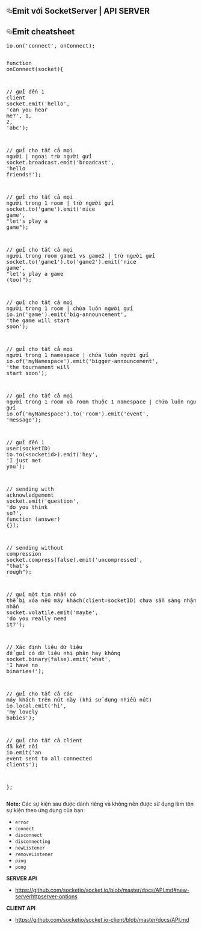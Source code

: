 <article class="markdown-body entry-content p-5" itemprop="text"><h2><a id="user-content-emit-với-socketserver--api-server" class="anchor" aria-hidden="true" href="#emit-với-socketserver--api-server"><svg class="octicon octicon-link" viewBox="0 0 16 16" version="1.1" width="16" height="16" aria-hidden="true"><path fill-rule="evenodd" d="M4 9h1v1H4c-1.5 0-3-1.69-3-3.5S2.55 3 4 3h4c1.45 0 3 1.69 3 3.5 0 1.41-.91 2.72-2 3.25V8.59c.58-.45 1-1.27 1-2.09C10 5.22 8.98 4 8 4H4c-.98 0-2 1.22-2 2.5S3 9 4 9zm9-3h-1v1h1c1 0 2 1.22 2 2.5S13.98 12 13 12H9c-.98 0-2-1.22-2-2.5 0-.83.42-1.64 1-2.09V6.25c-1.09.53-2 1.84-2 3.25C6 11.31 7.55 13 9 13h4c1.45 0 3-1.69 3-3.5S14.5 6 13 6z"></path></svg></a>Emit với SocketServer | API SERVER</h2>
<h2><a id="user-content-emit-cheatsheet" class="anchor" aria-hidden="true" href="#emit-cheatsheet"><svg class="octicon octicon-link" viewBox="0 0 16 16" version="1.1" width="16" height="16" aria-hidden="true"><path fill-rule="evenodd" d="M4 9h1v1H4c-1.5 0-3-1.69-3-3.5S2.55 3 4 3h4c1.45 0 3 1.69 3 3.5 0 1.41-.91 2.72-2 3.25V8.59c.58-.45 1-1.27 1-2.09C10 5.22 8.98 4 8 4H4c-.98 0-2 1.22-2 2.5S3 9 4 9zm9-3h-1v1h1c1 0 2 1.22 2 2.5S13.98 12 13 12H9c-.98 0-2-1.22-2-2.5 0-.83.42-1.64 1-2.09V6.25c-1.09.53-2 1.84-2 3.25C6 11.31 7.55 13 9 13h4c1.45 0 3-1.69 3-3.5S14.5 6 13 6z"></path></svg></a>Emit cheatsheet</h2>
<div class="highlight highlight-source-js"><pre><span class="pl-smi">io</span>.<span class="pl-en">on</span>(<span class="pl-s"><span class="pl-pds">'</span>connect<span class="pl-pds">'</span></span>, onConnect);

<span class="pl-k">function</span> <span class="pl-en">onConnect</span>(<span class="pl-smi">socket</span>){

  <span class="pl-c"><span class="pl-c">//</span> gửi đến 1 client</span>
  <span class="pl-smi">socket</span>.<span class="pl-en">emit</span>(<span class="pl-s"><span class="pl-pds">'</span>hello<span class="pl-pds">'</span></span>, <span class="pl-s"><span class="pl-pds">'</span>can you hear me?<span class="pl-pds">'</span></span>, <span class="pl-c1">1</span>, <span class="pl-c1">2</span>, <span class="pl-s"><span class="pl-pds">'</span>abc<span class="pl-pds">'</span></span>);

  <span class="pl-c"><span class="pl-c">//</span> gửi cho tất cả mọi người | ngoại trừ người gửi</span>
  <span class="pl-smi">socket</span>.<span class="pl-smi">broadcast</span>.<span class="pl-en">emit</span>(<span class="pl-s"><span class="pl-pds">'</span>broadcast<span class="pl-pds">'</span></span>, <span class="pl-s"><span class="pl-pds">'</span>hello friends!<span class="pl-pds">'</span></span>);

  <span class="pl-c"><span class="pl-c">//</span> gửi cho tất cả mọi người trong 1 room | trừ người gửi</span>
  <span class="pl-smi">socket</span>.<span class="pl-en">to</span>(<span class="pl-s"><span class="pl-pds">'</span>game<span class="pl-pds">'</span></span>).<span class="pl-en">emit</span>(<span class="pl-s"><span class="pl-pds">'</span>nice game<span class="pl-pds">'</span></span>, <span class="pl-s"><span class="pl-pds">"</span>let's play a game<span class="pl-pds">"</span></span>);

  <span class="pl-c"><span class="pl-c">//</span> gửi cho tất cả mọi người trong room game1 vs game2 | trừ người gửi</span>
  <span class="pl-smi">socket</span>.<span class="pl-en">to</span>(<span class="pl-s"><span class="pl-pds">'</span>game1<span class="pl-pds">'</span></span>).<span class="pl-en">to</span>(<span class="pl-s"><span class="pl-pds">'</span>game2<span class="pl-pds">'</span></span>).<span class="pl-en">emit</span>(<span class="pl-s"><span class="pl-pds">'</span>nice game<span class="pl-pds">'</span></span>, <span class="pl-s"><span class="pl-pds">"</span>let's play a game (too)<span class="pl-pds">"</span></span>);

  <span class="pl-c"><span class="pl-c">//</span> gửi cho tất cả mọi người trong 1 room | chứa luôn người gửi</span>
  <span class="pl-smi">io</span>.<span class="pl-en">in</span>(<span class="pl-s"><span class="pl-pds">'</span>game<span class="pl-pds">'</span></span>).<span class="pl-en">emit</span>(<span class="pl-s"><span class="pl-pds">'</span>big-announcement<span class="pl-pds">'</span></span>, <span class="pl-s"><span class="pl-pds">'</span>the game will start soon<span class="pl-pds">'</span></span>);

 <span class="pl-c"><span class="pl-c">//</span> gửi cho tất cả mọi người trong 1 namespace | chứa luôn người gửi</span>
  <span class="pl-smi">io</span>.<span class="pl-en">of</span>(<span class="pl-s"><span class="pl-pds">'</span>myNamespace<span class="pl-pds">'</span></span>).<span class="pl-en">emit</span>(<span class="pl-s"><span class="pl-pds">'</span>bigger-announcement<span class="pl-pds">'</span></span>, <span class="pl-s"><span class="pl-pds">'</span>the tournament will start soon<span class="pl-pds">'</span></span>);

  <span class="pl-c"><span class="pl-c">//</span> gửi cho tất cả mọi người trong 1 room và room thuộc 1 namespace | chứa luôn người gửi</span>
  <span class="pl-smi">io</span>.<span class="pl-en">of</span>(<span class="pl-s"><span class="pl-pds">'</span>myNamespace<span class="pl-pds">'</span></span>).<span class="pl-en">to</span>(<span class="pl-s"><span class="pl-pds">'</span>room<span class="pl-pds">'</span></span>).<span class="pl-en">emit</span>(<span class="pl-s"><span class="pl-pds">'</span>event<span class="pl-pds">'</span></span>, <span class="pl-s"><span class="pl-pds">'</span>message<span class="pl-pds">'</span></span>);

  <span class="pl-c"><span class="pl-c">//</span> gửi đến 1 user(socketID)</span>
  <span class="pl-smi">io</span>.<span class="pl-en">to</span>(<span class="pl-k">&lt;</span>socketid<span class="pl-k">&gt;</span>).<span class="pl-en">emit</span>(<span class="pl-s"><span class="pl-pds">'</span>hey<span class="pl-pds">'</span></span>, <span class="pl-s"><span class="pl-pds">'</span>I just met you<span class="pl-pds">'</span></span>);

  <span class="pl-c"><span class="pl-c">//</span> sending with acknowledgement</span>
  <span class="pl-smi">socket</span>.<span class="pl-en">emit</span>(<span class="pl-s"><span class="pl-pds">'</span>question<span class="pl-pds">'</span></span>, <span class="pl-s"><span class="pl-pds">'</span>do you think so?<span class="pl-pds">'</span></span>, <span class="pl-k">function</span> (<span class="pl-smi">answer</span>) {});

  <span class="pl-c"><span class="pl-c">//</span> sending without compression</span>
  <span class="pl-smi">socket</span>.<span class="pl-en">compress</span>(<span class="pl-c1">false</span>).<span class="pl-en">emit</span>(<span class="pl-s"><span class="pl-pds">'</span>uncompressed<span class="pl-pds">'</span></span>, <span class="pl-s"><span class="pl-pds">"</span>that's rough<span class="pl-pds">"</span></span>);

  <span class="pl-c"><span class="pl-c">//</span> gửi một tin nhắn có thể bị xóa nếu máy khách(client=socketID) chưa sẵn sàng nhận tin nhắn</span>
  <span class="pl-smi">socket</span>.<span class="pl-smi">volatile</span>.<span class="pl-en">emit</span>(<span class="pl-s"><span class="pl-pds">'</span>maybe<span class="pl-pds">'</span></span>, <span class="pl-s"><span class="pl-pds">'</span>do you really need it?<span class="pl-pds">'</span></span>);

  <span class="pl-c"><span class="pl-c">//</span> Xác định liệu dữ liệu để gửi có dữ liệu nhị phân hay không</span>
  <span class="pl-smi">socket</span>.<span class="pl-en">binary</span>(<span class="pl-c1">false</span>).<span class="pl-en">emit</span>(<span class="pl-s"><span class="pl-pds">'</span>what<span class="pl-pds">'</span></span>, <span class="pl-s"><span class="pl-pds">'</span>I have no binaries!<span class="pl-pds">'</span></span>);

  <span class="pl-c"><span class="pl-c">//</span> gửi cho tất cả các máy khách trên nút này (khi sử dụng nhiều nút)</span>
  <span class="pl-smi">io</span>.<span class="pl-smi">local</span>.<span class="pl-en">emit</span>(<span class="pl-s"><span class="pl-pds">'</span>hi<span class="pl-pds">'</span></span>, <span class="pl-s"><span class="pl-pds">'</span>my lovely babies<span class="pl-pds">'</span></span>);

  <span class="pl-c"><span class="pl-c">//</span> gửi cho tất cả client đã kết nối</span>
  <span class="pl-smi">io</span>.<span class="pl-en">emit</span>(<span class="pl-s"><span class="pl-pds">'</span>an event sent to all connected clients<span class="pl-pds">'</span></span>);

};
</pre></div>
<p><strong>Note:</strong> Các sự kiện sau được dành riêng và không nên được sử dụng làm tên sự kiện theo ứng dụng của bạn:</p>
<ul>
<li><code>error</code></li>
<li><code>connect</code></li>
<li><code>disconnect</code></li>
<li><code>disconnecting</code></li>
<li><code>newListener</code></li>
<li><code>removeListener</code></li>
<li><code>ping</code></li>
<li><code>pong</code></li>
</ul>
<p><strong>SERVER API</strong></p>
<ul>
<li><a href="https://github.com/socketio/socket.io/blob/master/docs/API.md#new-serverhttpserver-options">https://github.com/socketio/socket.io/blob/master/docs/API.md#new-serverhttpserver-options</a></li>
</ul>
<p><strong>CLIENT API</strong></p>
<ul>
<li><a href="https://github.com/socketio/socket.io-client/blob/master/docs/API.md">https://github.com/socketio/socket.io-client/blob/master/docs/API.md</a></li>
</ul>
</article>
